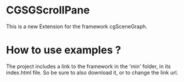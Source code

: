 CGSGScrollPane
==============

This is a new Extension for the framework cgSceneGraph.

How to use examples ?
=====================
The project includes a link to the framework in the 'min' folder, in its index.html file.
So be sure to also download it, or to change the link url.
